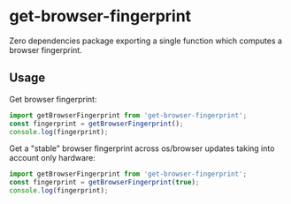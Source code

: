# get-browser-fingerprint

Zero dependencies package exporting a single function which computes a browser fingerprint.

## Usage

Get browser fingerprint:  
```javascript
import getBrowserFingerprint from 'get-browser-fingerprint';
const fingerprint = getBrowserFingerprint();
console.log(fingerprint);
```

Get a "stable" browser fingerprint across os/browser updates taking into account only hardware:
```javascript
import getBrowserFingerprint from 'get-browser-fingerprint';
const fingerprint = getBrowserFingerprint(true);
console.log(fingerprint);
```
